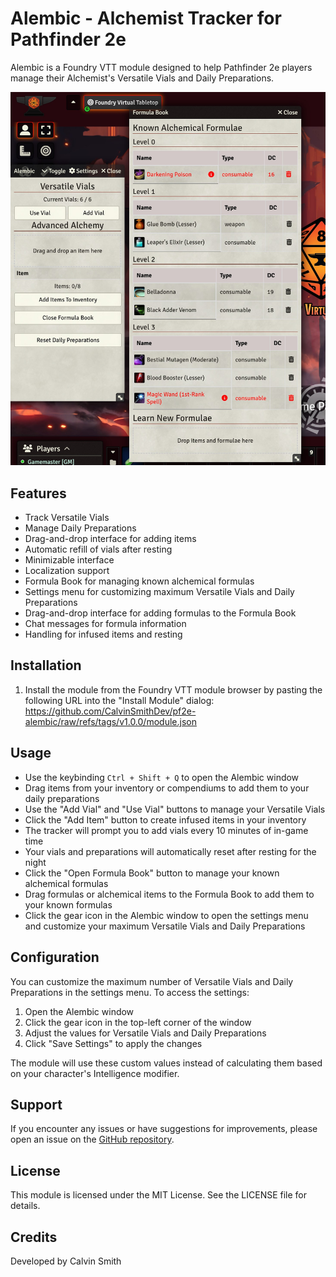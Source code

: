 # Alembic - Alchemist Tracker for Pathfinder 2e

Alembic is a Foundry VTT module designed to help Pathfinder 2e players manage their Alchemist's Versatile Vials and Daily Preparations.

![Alembic Screenshot](https://raw.githubusercontent.com/CalvinSmithDev/pf2e-alembic/refs/heads/master/assets/Demo.jpg)

## Features


- Track Versatile Vials
- Manage Daily Preparations
- Drag-and-drop interface for adding items
- Automatic refill of vials after resting
- Minimizable interface
- Localization support
- Formula Book for managing known alchemical formulas
- Settings menu for customizing maximum Versatile Vials and Daily Preparations
- Drag-and-drop interface for adding formulas to the Formula Book
- Chat messages for formula information
- Handling for infused items and resting

## Installation

1. Install the module from the Foundry VTT module browser by pasting the following URL into the "Install Module" dialog: https://github.com/CalvinSmithDev/pf2e-alembic/raw/refs/tags/v1.0.0/module.json

## Usage

- Use the keybinding `Ctrl + Shift + Q` to open the Alembic window
- Drag items from your inventory or compendiums to add them to your daily preparations
- Use the "Add Vial" and "Use Vial" buttons to manage your Versatile Vials
- Click the "Add Item" button to create infused items in your inventory
- The tracker will prompt you to add vials every 10 minutes of in-game time
- Your vials and preparations will automatically reset after resting for the night
- Click the "Open Formula Book" button to manage your known alchemical formulas
- Drag formulas or alchemical items to the Formula Book to add them to your known formulas
- Click the gear icon in the Alembic window to open the settings menu and customize your maximum Versatile Vials and Daily Preparations

## Configuration

You can customize the maximum number of Versatile Vials and Daily Preparations in the settings menu. To access the settings:

1. Open the Alembic window
2. Click the gear icon in the top-left corner of the window
3. Adjust the values for Versatile Vials and Daily Preparations
4. Click "Save Settings" to apply the changes

The module will use these custom values instead of calculating them based on your character's Intelligence modifier.

## Support

If you encounter any issues or have suggestions for improvements, please open an issue on the [GitHub repository](https://github.com/CalvinSmithDev/pf2e-alembic/issues).

## License

This module is licensed under the MIT License. See the LICENSE file for details.

## Credits

Developed by Calvin Smith
